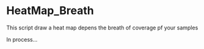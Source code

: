 # HeatMap_Breath
This script draw a heat map depens the breath of coverage pf your samples


In process...

